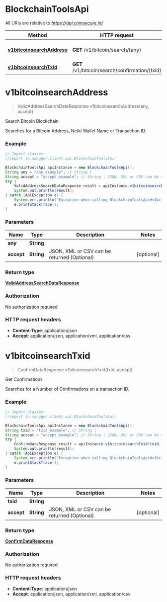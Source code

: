 # BlockchainToolsApi

All URIs are relative to *https://api.coinsecure.in/*

Method | HTTP request | Description
------------- | ------------- | -------------
[**v1bitcoinsearchAddress**](BlockchainToolsApi.md#v1bitcoinsearchAddress) | **GET** /v1/bitcoin/search/{any} | Search Bitcoin Blockchain
[**v1bitcoinsearchTxid**](BlockchainToolsApi.md#v1bitcoinsearchTxid) | **GET** /v1/bitcoin/search/confirmation/{txid} | Get Confirmations


<a name="v1bitcoinsearchAddress"></a>
# **v1bitcoinsearchAddress**
> ValidAddressSearchDataResponse v1bitcoinsearchAddress(any, accept)

Search Bitcoin Blockchain

Searches for a Bitcoin Address, Netki Wallet Name or Transaction ID.

### Example
```java
// Import classes:
//import io.swagger.client.api.BlockchainToolsApi;

BlockchainToolsApi apiInstance = new BlockchainToolsApi();
String any = "any_example"; // String | 
String accept = "accept_example"; // String | JSON, XML or CSV can be returned (Optional)
try {
    ValidAddressSearchDataResponse result = apiInstance.v1bitcoinsearchAddress(any, accept);
    System.out.println(result);
} catch (ApiException e) {
    System.err.println("Exception when calling BlockchainToolsApi#v1bitcoinsearchAddress");
    e.printStackTrace();
}
```

### Parameters

Name | Type | Description  | Notes
------------- | ------------- | ------------- | -------------
 **any** | **String**|  |
 **accept** | **String**| JSON, XML or CSV can be returned (Optional) | [optional]

### Return type

[**ValidAddressSearchDataResponse**](ValidAddressSearchDataResponse.md)

### Authorization

No authorization required

### HTTP request headers

 - **Content-Type**: application/json
 - **Accept**: application/json, application/xml, application/csv

<a name="v1bitcoinsearchTxid"></a>
# **v1bitcoinsearchTxid**
> ConfirmDataResponse v1bitcoinsearchTxid(txid, accept)

Get Confirmations

Searches for a Number of Confirmations on a transaction ID.

### Example
```java
// Import classes:
//import io.swagger.client.api.BlockchainToolsApi;

BlockchainToolsApi apiInstance = new BlockchainToolsApi();
String txid = "txid_example"; // String | 
String accept = "accept_example"; // String | JSON, XML or CSV can be returned (Optional)
try {
    ConfirmDataResponse result = apiInstance.v1bitcoinsearchTxid(txid, accept);
    System.out.println(result);
} catch (ApiException e) {
    System.err.println("Exception when calling BlockchainToolsApi#v1bitcoinsearchTxid");
    e.printStackTrace();
}
```

### Parameters

Name | Type | Description  | Notes
------------- | ------------- | ------------- | -------------
 **txid** | **String**|  |
 **accept** | **String**| JSON, XML or CSV can be returned (Optional) | [optional]

### Return type

[**ConfirmDataResponse**](ConfirmDataResponse.md)

### Authorization

No authorization required

### HTTP request headers

 - **Content-Type**: application/json
 - **Accept**: application/json, application/xml, application/csv

